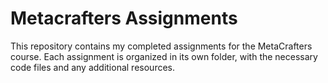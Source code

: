 # Metacrafters Assignments
This repository contains my completed assignments for the MetaCrafters course. Each assignment is organized in its own folder, with the necessary code files and any additional resources.
